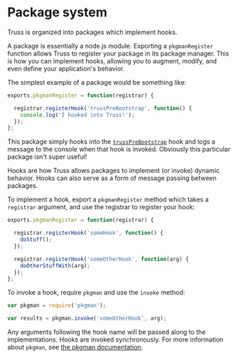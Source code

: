 <h1>Package system</h1>

Truss is organized into packages which implement hooks.

A package is essentially a node.js module. Exporting a `pkgmanRegister`
function allows Truss to register your package in its package manager. This is
how you can implement hooks, allowing you to augment, modify, and even define
your application's behavior.

The simplest example of a package would be something like:

```javascript
exports.pkgmanRegister = function(registrar) {

  registrar.registerHook('trussPreBootstrap', function() {
    console.log('I hooked into Truss!');
  });
};
```

This package simply hooks into the
[`trussPreBootstrap`](../hooks#trussprebootstrap) hook and logs
a message to the console when that hook is invoked. Obviously this particular
package isn't super useful!

Hooks are how Truss allows packages to implement (or invoke) dynamic behavior.
Hooks can also serve as a form of message passing between packages.

To implement a hook, export a `pkgmanRegister` method which takes a `registrar`
argument, and use the registrar to register your hook:

```javascript
exports.pkgmanRegister = function(registrar) {

  registrar.registerHook('someHook', function() {
    doStuff();
  });

  registrar.registerHook('someOtherHook', function(arg) {
    doOtherStuffWith(arg);
  });
};
```

To invoke a hook, require `pkgman` and use the `invoke` method:

```javascript
var pkgman = require('pkgman');

var results = pkgman.invoke('someOtherHook', arg);
```

Any arguments following the hook name will be passed along to the
implementations. Hooks are invoked synchronously. For more information about
`pkgman`, see [the pkgman documentation](../source/src/pkgman/).
